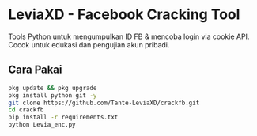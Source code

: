 # LeviaXD - Facebook Cracking Tool

Tools Python untuk mengumpulkan ID FB & mencoba login via cookie API.
Cocok untuk edukasi dan pengujian akun pribadi.

## Cara Pakai
```bash
pkg update && pkg upgrade
pkg install python git -y
git clone https://github.com/Tante-LeviaXD/crackfb.git
cd crackfb
pip install -r requirements.txt
python Levia_enc.py
